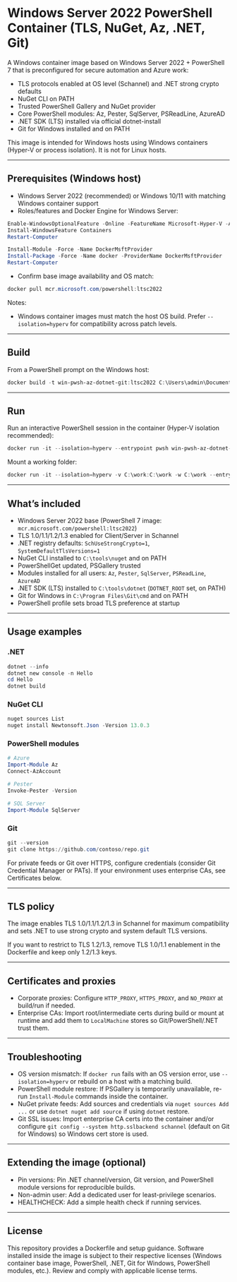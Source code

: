 # Windows Server 2022 PowerShell Container (TLS, NuGet, Az, .NET, Git)

A Windows container image based on Windows Server 2022 + PowerShell 7 that is preconfigured for secure automation and Azure work:

- TLS protocols enabled at OS level (Schannel) and .NET strong crypto defaults
- NuGet CLI on PATH
- Trusted PowerShell Gallery and NuGet provider
- Core PowerShell modules: Az, Pester, SqlServer, PSReadLine, AzureAD
- .NET SDK (LTS) installed via official dotnet-install
- Git for Windows installed and on PATH

This image is intended for Windows hosts using Windows containers (Hyper‑V or process isolation). It is not for Linux hosts.

---

## Prerequisites (Windows host)

- Windows Server 2022 (recommended) or Windows 10/11 with matching Windows container support
- Roles/features and Docker Engine for Windows Server:

```powershell
Enable-WindowsOptionalFeature -Online -FeatureName Microsoft-Hyper-V -All
Install-WindowsFeature Containers
Restart-Computer

Install-Module -Force -Name DockerMsftProvider
Install-Package -Force -Name docker -ProviderName DockerMsftProvider
Restart-Computer
```

- Confirm base image availability and OS match:

```powershell
docker pull mcr.microsoft.com/powershell:ltsc2022
```

Notes:
- Windows container images must match the host OS build. Prefer `--isolation=hyperv` for compatibility across patch levels.

---

## Build

From a PowerShell prompt on the Windows host:

```powershell
docker build -t win-pwsh-az-dotnet-git:ltsc2022 C:\Users\admin\Documents\Dockerfiles
```

---

## Run

Run an interactive PowerShell session in the container (Hyper‑V isolation recommended):

```powershell
docker run -it --isolation=hyperv --entrypoint pwsh win-pwsh-az-dotnet-git:ltsc2022
```

Mount a working folder:

```powershell
docker run -it --isolation=hyperv -v C:\work:C:\work -w C:\work --entrypoint pwsh win-pwsh-az-dotnet-git:ltsc2022
```

---

## What’s included

- Windows Server 2022 base (PowerShell 7 image: `mcr.microsoft.com/powershell:ltsc2022`)
- TLS 1.0/1.1/1.2/1.3 enabled for Client/Server in Schannel
- .NET registry defaults: `SchUseStrongCrypto=1`, `SystemDefaultTlsVersions=1`
- NuGet CLI installed to `C:\tools\nuget` and on PATH
- PowerShellGet updated, PSGallery trusted
- Modules installed for all users: `Az`, `Pester`, `SqlServer`, `PSReadLine`, `AzureAD`
- .NET SDK (LTS) installed to `C:\tools\dotnet` (`DOTNET_ROOT` set, on PATH)
- Git for Windows in `C:\Program Files\Git\cmd` and on PATH
- PowerShell profile sets broad TLS preference at startup

---

## Usage examples

### .NET

```powershell
dotnet --info
dotnet new console -n Hello
cd Hello
dotnet build
```

### NuGet CLI

```powershell
nuget sources List
nuget install Newtonsoft.Json -Version 13.0.3
```

### PowerShell modules

```powershell
# Azure
Import-Module Az
Connect-AzAccount

# Pester
Invoke-Pester -Version

# SQL Server
Import-Module SqlServer
```

### Git

```powershell
git --version
git clone https://github.com/contoso/repo.git
```

For private feeds or Git over HTTPS, configure credentials (consider Git Credential Manager or PATs). If your environment uses enterprise CAs, see Certificates below.

---

## TLS policy

The image enables TLS 1.0/1.1/1.2/1.3 in Schannel for maximum compatibility and sets .NET to use strong crypto and system default TLS versions.

If you want to restrict to TLS 1.2/1.3, remove TLS 1.0/1.1 enablement in the Dockerfile and keep only 1.2/1.3 keys.

---

## Certificates and proxies

- Corporate proxies: Configure `HTTP_PROXY`, `HTTPS_PROXY`, and `NO_PROXY` at build/run if needed.
- Enterprise CAs: Import root/intermediate certs during build or mount at runtime and add them to `LocalMachine` stores so Git/PowerShell/.NET trust them.

---

## Troubleshooting

- OS version mismatch: If `docker run` fails with an OS version error, use `--isolation=hyperv` or rebuild on a host with a matching build.
- PowerShell module restore: If PSGallery is temporarily unavailable, re-run `Install-Module` commands inside the container.
- NuGet private feeds: Add sources and credentials via `nuget sources Add ...` or use `dotnet nuget add source` if using `dotnet` restore.
- Git SSL issues: Import enterprise CA certs into the container and/or configure `git config --system http.sslbackend schannel` (default on Git for Windows) so Windows cert store is used.

---

## Extending the image (optional)

- Pin versions: Pin .NET channel/version, Git version, and PowerShell module versions for reproducible builds.
- Non-admin user: Add a dedicated user for least-privilege scenarios.
- HEALTHCHECK: Add a simple health check if running services.

---

## License

This repository provides a Dockerfile and setup guidance. Software installed inside the image is subject to their respective licenses (Windows container base image, PowerShell, .NET, Git for Windows, PowerShell modules, etc.). Review and comply with applicable license terms.

